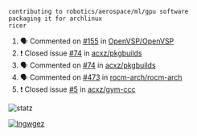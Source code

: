 ```
contributing to robotics/aerospace/ml/gpu software
packaging it for archlinux
ricer
```

<!--START_SECTION:activity-->
1. 🗣 Commented on [#155](https://github.com/OpenVSP/OpenVSP/issues/155) in [OpenVSP/OpenVSP](https://github.com/OpenVSP/OpenVSP)
2. ❗️ Closed issue [#74](https://github.com/acxz/pkgbuilds/issues/74) in [acxz/pkgbuilds](https://github.com/acxz/pkgbuilds)
3. 🗣 Commented on [#74](https://github.com/acxz/pkgbuilds/issues/74) in [acxz/pkgbuilds](https://github.com/acxz/pkgbuilds)
4. 🗣 Commented on [#473](https://github.com/rocm-arch/rocm-arch/issues/473) in [rocm-arch/rocm-arch](https://github.com/rocm-arch/rocm-arch)
5. ❗️ Closed issue [#5](https://github.com/acxz/gym-ccc/issues/5) in [acxz/gym-ccc](https://github.com/acxz/gym-ccc)
<!--END_SECTION:activity-->


![statz](https://github-readme-stats.vercel.app/api?username=acxz&include_all_commits=true&show_icons=true)

[![lngwgez](https://github-readme-stats.vercel.app/api/top-langs/?username=acxz&layout=compact)](https://github.com/acxz/github-readme-stats)


<!--
**acxz/acxz** is a ✨ _special_ ✨ repository because its `README.md` (this file) appears on your GitHub profile.

Here are some ideas to get you started:

- 🔭 I’m currently working on ...
- 🌱 I’m currently learning ...
- 👯 I’m looking to collaborate on ...
- 🤔 I’m looking for help with ...
- 💬 Ask me about ...
- 📫 How to reach me: ...
- 😄 Pronouns: ...
- ⚡ Fun fact: ...
-->
